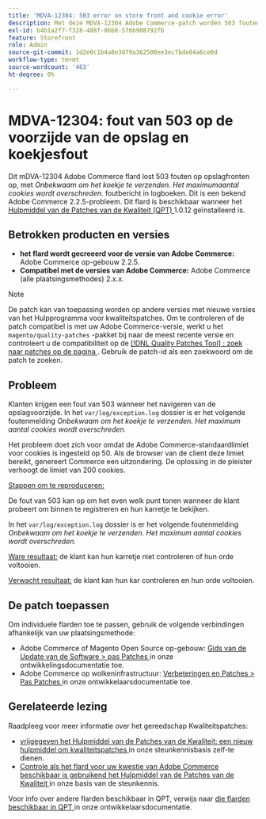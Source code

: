 ```yaml
---
title: 'MDVA-12304: 503 error on store front and cookie error'
description: Met deze MDVA-12304 Adobe Commerce-patch worden 503 fouten op winkelfronten opgelost. *Kan het cookie niet verzenden. Het maximumaantal cookies wordt overschreden.* foutbericht in logboeken. Dit is een bekend Adobe Commerce 2.2.5-probleem. Deze patch is beschikbaar wanneer [Quality Patches Tool (QPT)] (/help/announcements/adobe-commerce-announcements/magento-quality-patches-released-new-tool-to-self-serve-quality-patches.md) 1.0.12 is geïnstalleerd.
exl-id: b4b1a2f7-f328-488f-86b8-576b908792fb
feature: Storefront
role: Admin
source-git-commit: 1d2e0c1b4a8e3d79a362500ee3ec7bde84a6ce0d
workflow-type: tm+mt
source-wordcount: '463'
ht-degree: 0%

---
```


# MDVA-12304: fout van 503 op de voorzijde van de opslag en koekjesfout

Dit mDVA-12304 Adobe Commerce flard lost 503 fouten op opslagfronten op, met *Onbekwaam om het koekje te verzenden. Het maximumaantal cookies wordt overschreden.* foutbericht in logboeken. Dit is een bekend Adobe Commerce 2.2.5-probleem. Dit flard is beschikbaar wanneer het [ Hulpmiddel van de Patches van de Kwaliteit (QPT) ](/help/announcements/adobe-commerce-announcements/magento-quality-patches-released-new-tool-to-self-serve-quality-patches.md) 1.0.12 geïnstalleerd is.

## Betrokken producten en versies

* **het flard wordt gecreeerd voor de versie van Adobe Commerce:** Adobe Commerce op-gebouw 2.2.5.
* **Compatibel met de versies van Adobe Commerce:** Adobe Commerce (alle plaatsingsmethodes) 2.x.x.

>[!NOTE]
>
>De patch kan van toepassing worden op andere versies met nieuwe versies van het Hulpprogramma voor kwaliteitspatches. Om te controleren of de patch compatibel is met uw Adobe Commerce-versie, werkt u het `magento/quality-patches` -pakket bij naar de meest recente versie en controleert u de compatibiliteit op de [[!DNL Quality Patches Tool] : zoek naar patches op de pagina ](https://devdocs.magento.com/quality-patches/tool.html#patch-grid) . Gebruik de patch-id als een zoekwoord om de patch te zoeken.

## Probleem

Klanten krijgen een fout van 503 wanneer het navigeren van de opslagvoorzijde. In het `var/log/exception.log` dossier is er het volgende foutenmelding *Onbekwaam om het koekje te verzenden. Het maximum aantal cookies wordt overschreden.*

Het probleem doet zich voor omdat de Adobe Commerce-standaardlimiet voor cookies is ingesteld op 50. Als de browser van de client deze limiet bereikt, genereert Commerce een uitzondering. De oplossing in de pleister verhoogt de limiet van 200 cookies.

<u> Stappen om te reproduceren:</u>

De fout van 503 kan op om het even welk punt tonen wanneer de klant probeert om binnen te registreren en hun karretje te bekijken.

In het `var/log/exception.log` dossier is er het volgende foutenmelding *Onbekwaam om het koekje te verzenden. Het maximum aantal cookies wordt overschreden.*

<u> Ware resultaat:</u> de klant kan hun karretje niet controleren of hun orde voltooien.

<u> Verwacht resultaat:</u> de klant kan hun kar controleren en hun orde voltooien.

## De patch toepassen

Om individuele flarden toe te passen, gebruik de volgende verbindingen afhankelijk van uw plaatsingsmethode:

* Adobe Commerce of Magento Open Source op-gebouw: [ Gids van de Update van de Software > pas Patches ](https://devdocs.magento.com/guides/v2.4/comp-mgr/patching/mqp.html) in onze ontwikkelingsdocumentatie toe.
* Adobe Commerce op wolkeninfrastructuur: [ Verbeteringen en Patches > Pas Patches ](https://devdocs.magento.com/cloud/project/project-patch.html) in onze ontwikkelaarsdocumentatie toe.


## Gerelateerde lezing

Raadpleeg voor meer informatie over het gereedschap Kwaliteitspatches:

* [ vrijgegeven het Hulpmiddel van de Patches van de Kwaliteit: een nieuw hulpmiddel om kwaliteitspatches ](/help/announcements/adobe-commerce-announcements/magento-quality-patches-released-new-tool-to-self-serve-quality-patches.md) in onze steunkennisbasis zelf-te dienen.
* [ Controle als het flard voor uw kwestie van Adobe Commerce beschikbaar is gebruikend het Hulpmiddel van de Patches van de Kwaliteit ](/help/support-tools/patches-available-in-qpt-tool/check-patch-for-magento-issue-with-magento-quality-patches.md) in onze basis van de steunkennis.

Voor info over andere flarden beschikbaar in QPT, verwijs naar [ die flarden beschikbaar in QPT ](https://devdocs.magento.com/quality-patches/tool.html#patch-grid) in onze ontwikkelaarsdocumentatie.
